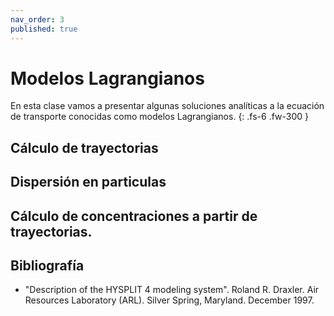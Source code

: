 ```yaml
---
nav_order: 3
published: true
---
```


# Modelos Lagrangianos

En esta clase vamos a presentar algunas soluciones analíticas a la ecuación de transporte conocidas como modelos Lagrangianos.
{: .fs-6 .fw-300 }


## Cálculo de trayectorias



## Dispersión en particulas



## Cálculo de concentraciones a partir de trayectorias.

<!--
## Ejercicios
1. Indique en la ecuacción de tranporte cuál es el término que describe únicamente el fenómeno de advección. Haga lo mismo para la difusión y el decaimiento.
2. Bajo un transporte puramente advectivo, cómo cambia la concentración en el tiempo para un punto si la velocdad del viento es cero? Cómo cambia si la velocidad es negativa y la concentración disminuye con la distancia?
3. Bajo un transporte puramente difusivo ¿Cómo cambia la concentrción en el tiempo para un punto donde la concentración inicialmente tiene un máximo local? ¿Cómo cambia si la concentración en dicho punto es un mínimo local?
4. ¿Cuál es la interpretación de &mu; y de &sigma; en la función gaussiana?
-->

## Bibliografía
- "Description of the HYSPLIT 4 modeling system". Roland R. Draxler. Air Resources Laboratory (ARL). Silver Spring, Maryland. December 1997.

